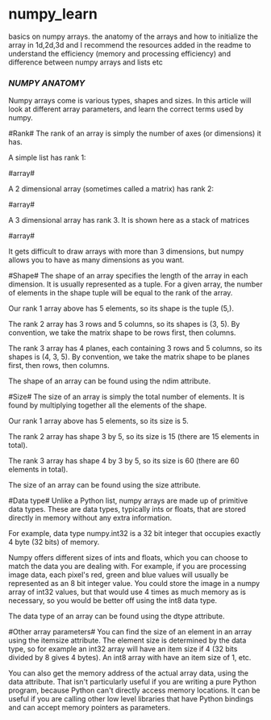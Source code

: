# numpy_learn
basics on numpy arrays. the anatomy of the arrays and how to initialize the array in 1d,2d,3d and I recommend the resources added in the readme to understand the efficiency (memory and processing efficiency) and difference between numpy arrays and lists etc 

### *NUMPY ANATOMY* ###
Numpy arrays come is various types, shapes and sizes. In this article will look at different array parameters, and learn the correct terms used by numpy.

#Rank#
The rank of an array is simply the number of axes (or dimensions) it has.

A simple list has rank 1:

#array#

A 2 dimensional array (sometimes called a matrix) has rank 2:

#array#

A 3 dimensional array has rank 3. It is shown here as a stack of matrices

#array#

It gets difficult to draw arrays with more than 3 dimensions, but numpy allows you to have as many dimensions as you want.

#Shape#
The shape of an array specifies the length of the array in each dimension. It is usually represented as a tuple. For a given array, the number of elements in the shape tuple will be equal to the rank of the array.

Our rank 1 array above has 5 elements, so its shape is the tuple (5,).

The rank 2 array has 3 rows and 5 columns, so its shapes is (3, 5). By convention, we take the matrix shape to be rows first, then columns.

The rank 3 array has 4 planes, each containing 3 rows and 5 columns, so its shapes is (4, 3, 5). By convention, we take the matrix shape to be planes first, then rows, then columns.

The shape of an array can be found using the ndim attribute.

#Size#
The size of an array is simply the total number of elements. It is found by multiplying together all the elements of the shape.

Our rank 1 array above has 5 elements, so its size is 5.

The rank 2 array has shape 3 by 5, so its size is 15 (there are 15 elements in total).

The rank 3 array has shape 4 by 3 by 5, so its size is 60 (there are 60 elements in total).

The size of an array can be found using the size attribute.

#Data type#
Unlike a Python list, numpy arrays are made up of primitive data types. These are data types, typically ints or floats, that are stored directly in memory without any extra information.

For example, data type numpy.int32 is a 32 bit integer that occupies exactly 4 byte (32 bits) of memory.

Numpy offers different sizes of ints and floats, which you can choose to match the data you are dealing with. For example, if you are processing image data, each pixel's red, green and blue values will usually be represented as an 8 bit integer value. You could store the image in a numpy array of int32 values, but that would use 4 times as much memory as is necessary, so you would be better off using the int8 data type.

The data type of an array can be found using the dtype attribute.

#Other array parameters#
You can find the size of an element in an array using the itemsize attribute. The element size is determined by the data type, so for example an int32 array will have an item size if 4 (32 bits divided by 8 gives 4 bytes). An int8 array with have an item size of 1, etc.

You can also get the memory address of the actual array data, using the data attribute. That isn't particularly useful if you are writing a pure Python program, because Python can't directly access memory locations. It can be useful if you are calling other low level libraries that have Python bindings and can accept memory pointers as parameters.
